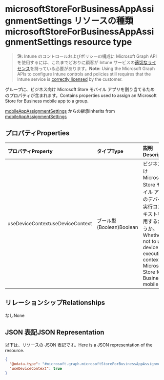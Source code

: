 # <a name="microsoftstoreforbusinessappassignmentsettings-resource-type"></a><span data-ttu-id="0f4fa-101">microsoftStoreForBusinessAppAssignmentSettings リソースの種類</span><span class="sxs-lookup"><span data-stu-id="0f4fa-101">microsoftStoreForBusinessAppAssignmentSettings resource type</span></span>

> <span data-ttu-id="0f4fa-102">**注:** Intune のコントロールおよびポリシーの構成に Microsoft Graph API を使用するには、これまでどおりに顧客が Intune サービスの[適切なライセンス](https://go.microsoft.com/fwlink/?linkid=839381)を持っている必要があります。</span><span class="sxs-lookup"><span data-stu-id="0f4fa-102">**Note:** Using the Microsoft Graph APIs to configure Intune controls and policies still requires that the Intune service is [correctly licensed](https://go.microsoft.com/fwlink/?linkid=839381) by the customer.</span></span>

<span data-ttu-id="0f4fa-103">グループに、ビジネス向け Microsoft Store モバイル アプリを割り当てるためのプロパティが含まれます。</span><span class="sxs-lookup"><span data-stu-id="0f4fa-103">Contains properties used to assign an Microsoft Store for Business mobile app to a group.</span></span>

<span data-ttu-id="0f4fa-104">[mobileAppAssignmentSettings](../resources/intune_apps_mobileappassignmentsettings.md) からの継承</span><span class="sxs-lookup"><span data-stu-id="0f4fa-104">Inherits from [mobileAppAssignmentSettings](../resources/intune_apps_mobileappassignmentsettings.md)</span></span>

## <a name="properties"></a><span data-ttu-id="0f4fa-105">プロパティ</span><span class="sxs-lookup"><span data-stu-id="0f4fa-105">Properties</span></span>
|<span data-ttu-id="0f4fa-106">プロパティ</span><span class="sxs-lookup"><span data-stu-id="0f4fa-106">Property</span></span>|<span data-ttu-id="0f4fa-107">タイプ</span><span class="sxs-lookup"><span data-stu-id="0f4fa-107">Type</span></span>|<span data-ttu-id="0f4fa-108">説明</span><span class="sxs-lookup"><span data-stu-id="0f4fa-108">Description</span></span>|
|:---|:---|:---|
|<span data-ttu-id="0f4fa-109">useDeviceContext</span><span class="sxs-lookup"><span data-stu-id="0f4fa-109">useDeviceContext</span></span>|<span data-ttu-id="0f4fa-110">ブール型 (Boolean)</span><span class="sxs-lookup"><span data-stu-id="0f4fa-110">Boolean</span></span>|<span data-ttu-id="0f4fa-111">ビジネス向け Microsoft Store モバイル アプリのデバイス実行コンテキストを使用するかどうか。</span><span class="sxs-lookup"><span data-stu-id="0f4fa-111">Whether or not to use device execution context for Microsoft Store for Business mobile app.</span></span>|

## <a name="relationships"></a><span data-ttu-id="0f4fa-112">リレーションシップ</span><span class="sxs-lookup"><span data-stu-id="0f4fa-112">Relationships</span></span>
<span data-ttu-id="0f4fa-113">なし</span><span class="sxs-lookup"><span data-stu-id="0f4fa-113">None</span></span>
## <a name="json-representation"></a><span data-ttu-id="0f4fa-114">JSON 表記</span><span class="sxs-lookup"><span data-stu-id="0f4fa-114">JSON Representation</span></span>
<span data-ttu-id="0f4fa-115">以下は、リソースの JSON 表記です。</span><span class="sxs-lookup"><span data-stu-id="0f4fa-115">Here is a JSON representation of the resource.</span></span>
<!--{
  "blockType": "resource",
  "baseType": "microsoft.graph.mobileAppAssignmentSettings",
  "@odata.type": "microsoft.graph.microsoftStoreForBusinessAppAssignmentSettings"
}-->
``` json
{
  "@odata.type": "#microsoft.graph.microsoftStoreForBusinessAppAssignmentSettings",
  "useDeviceContext": true
}
```



